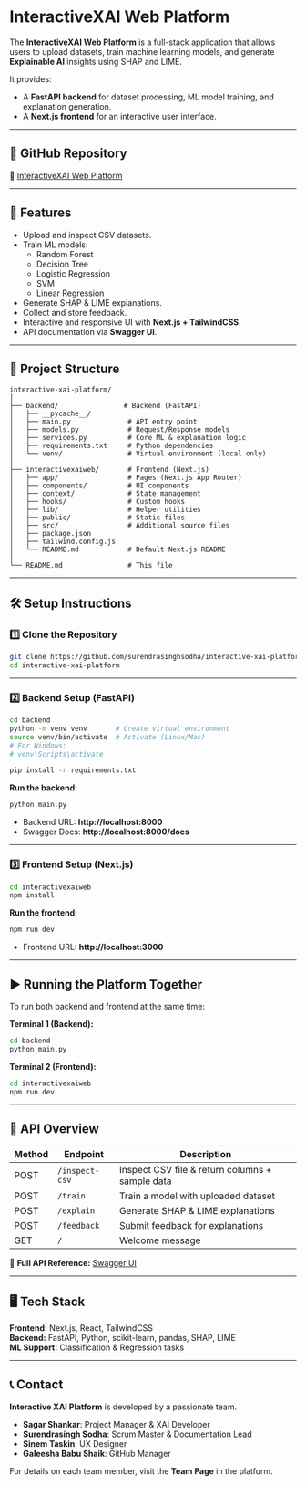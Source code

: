 # InteractiveXAI Web Platform

The **InteractiveXAI Web Platform** is a full-stack application that allows users to upload datasets, train machine learning models, and generate **Explainable AI** insights using SHAP and LIME.  

It provides:
- A **FastAPI backend** for dataset processing, ML model training, and explanation generation.
- A **Next.js frontend** for an interactive user interface.

---

## 📌 GitHub Repository
🔗 [InteractiveXAI Web Platform](https://github.com/surendrasinghsodha/interactive-xai-platform)

---

## 🚀 Features
- Upload and inspect CSV datasets.
- Train ML models:
  - Random Forest
  - Decision Tree
  - Logistic Regression
  - SVM
  - Linear Regression
- Generate SHAP & LIME explanations.
- Collect and store feedback.
- Interactive and responsive UI with **Next.js + TailwindCSS**.
- API documentation via **Swagger UI**.

---

## 📂 Project Structure
```
interactive-xai-platform/
│
├── backend/                # Backend (FastAPI)
│   ├── __pycache__/
│   ├── main.py              # API entry point
│   ├── models.py            # Request/Response models
│   ├── services.py          # Core ML & explanation logic
│   ├── requirements.txt     # Python dependencies
│   └── venv/                # Virtual environment (local only)
│
├── interactivexaiweb/       # Frontend (Next.js)
│   ├── app/                 # Pages (Next.js App Router)
│   ├── components/          # UI components
│   ├── context/             # State management
│   ├── hooks/               # Custom hooks
│   ├── lib/                 # Helper utilities
│   ├── public/              # Static files
│   ├── src/                 # Additional source files
│   ├── package.json
│   ├── tailwind.config.js
│   └── README.md            # Default Next.js README
│
└── README.md                # This file
```

---

## 🛠️ Setup Instructions

### 1️⃣ Clone the Repository
```bash
git clone https://github.com/surendrasinghsodha/interactive-xai-platform.git
cd interactive-xai-platform
```

---

### 2️⃣ Backend Setup (FastAPI)
```bash
cd backend
python -m venv venv       # Create virtual environment
source venv/bin/activate  # Activate (Linux/Mac)
# For Windows:
# venv\Scripts\activate

pip install -r requirements.txt
```

**Run the backend:**
```bash
python main.py
```

- Backend URL: **http://localhost:8000**
- Swagger Docs: **http://localhost:8000/docs**

---

### 3️⃣ Frontend Setup (Next.js)
```bash
cd interactivexaiweb
npm install
```

**Run the frontend:**
```bash
npm run dev
```

- Frontend URL: **http://localhost:3000**

---

## ▶️ Running the Platform Together
To run both backend and frontend at the same time:

**Terminal 1 (Backend):**
```bash
cd backend
python main.py
```

**Terminal 2 (Frontend):**
```bash
cd interactivexaiweb
npm run dev
```

---

## 📜 API Overview
| Method | Endpoint         | Description |
|--------|------------------|-------------|
| POST   | `/inspect-csv`   | Inspect CSV file & return columns + sample data |
| POST   | `/train`         | Train a model with uploaded dataset |
| POST   | `/explain`       | Generate SHAP & LIME explanations |
| POST   | `/feedback`      | Submit feedback for explanations |
| GET    | `/`              | Welcome message |

📖 **Full API Reference:** [Swagger UI](http://localhost:8000/docs)

---



## 🖥️ Tech Stack
**Frontend:** Next.js, React, TailwindCSS  
**Backend:** FastAPI, Python, scikit-learn, pandas, SHAP, LIME  
**ML Support:** Classification & Regression tasks

---
## 📞 Contact  

**Interactive XAI Platform** is developed by a passionate team.

- **Sagar Shankar**: Project Manager & XAI Developer  
- **Surendrasingh Sodha**: Scrum Master & Documentation Lead  
- **Sinem Taskin**: UX Designer  
- **Galeesha Babu Shaik**: GitHub Manager  

For details on each team member, visit the **Team Page** in the platform.
